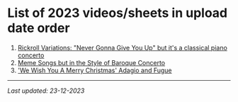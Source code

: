 # **List of 2023 videos/sheets in upload date order**

1. [Rickroll Variations: "Never Gonna Give You Up" but it's a classical piano concerto](Rickroll_Variations)
2. [Meme Songs but in the Style of Baroque Concerto](Concerto_In_D_Meme)
3. ['We Wish You A Merry Christmas' Adagio and Fugue](We_Wish_You_A_Merry_Christmas_Adagio_and_Fugue)

-----
*Last updated: 23-12-2023*
